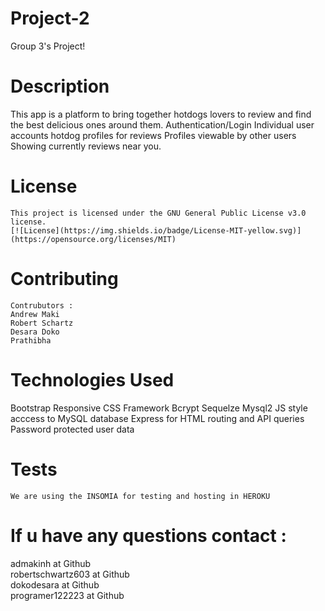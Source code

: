 # Project-2
Group 3's Project!


  # Description
  This app is a platform to bring together hotdogs lovers to review and find the best delicious ones around them.
  Authentication/Login
Individual user accounts hotdog profiles for reviews
Profiles viewable by other users
Showing currently reviews near you.
   
  
  # License
    This project is licensed under the GNU General Public License v3.0 license.
    [![License](https://img.shields.io/badge/License-MIT-yellow.svg)](https://opensource.org/licenses/MIT)

  # Contributing
    Contrubutors :
    Andrew Maki
    Robert Schartz
    Desara Doko
    Prathibha

 # Technologies Used

  Bootstrap
Responsive CSS Framework
Bcrypt
Sequelze
Mysql2
JS style acccess to MySQL database
Express
for HTML routing and API queries
Password protected user data

  # Tests
    We are using the INSOMIA for testing and hosting in HEROKU
    
  
  # If u have any questions contact :
 admakinh at Github  
 robertschwartz603 at Github  
 dokodesara at Github  
 programer122223  at Github  

  


